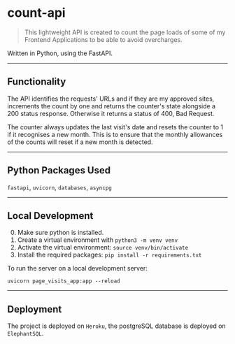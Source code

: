 # count-api

> This lightweight API is created to count the page loads of some of my Frontend Applications to be able to avoid overcharges.

Written in Python, using the FastAPI.

---

## Functionality

The API identifies the requests' URLs and if they are my approved sites, increments the count by one and returns the counter's state alongside a 200 status response. Otherwise it returns a status of 400, Bad Request.

The counter always updates the last visit's date and resets the counter to 1 if it recognises a new month. This is to ensure that the monthly allowances of the counts will reset if a new month is detected.

---

## Python Packages Used

`fastapi`, `uvicorn`, `databases`, `asyncpg`

---

## Local Development

0. Make sure python is installed.
1. Create a virtual environment with `python3 -m venv venv`
2. Activate the virtual environment: `source venv/bin/activate`
3. Install the required packages: `pip install -r requirements.txt`

To run the server on a local development server:

`uvicorn page_visits_app:app --reload`

---

## Deployment

The project is deployed on `Heroku`, the postgreSQL database is deployed on `ElephantSQL`.